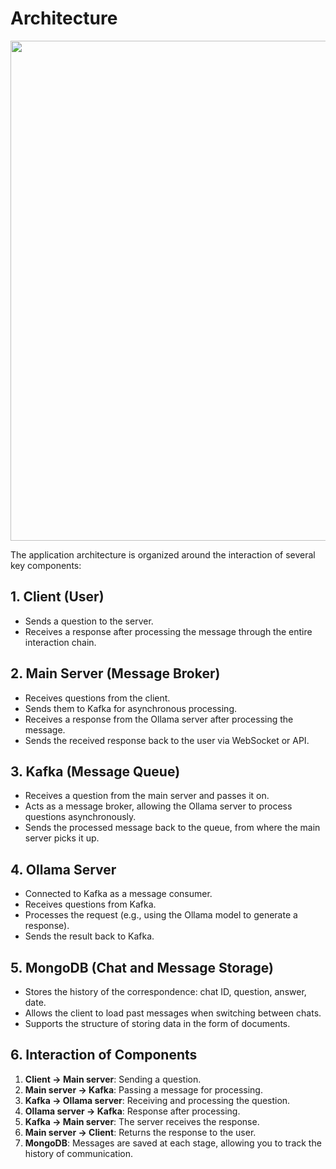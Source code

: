 # Architecture

<p></p>
<img src="https://github.com/user-attachments/assets/ecfd8c0a-0396-43c0-91d0-27adc347bf28" width="800">
<p></p>

The application architecture is organized around the interaction of several key components:

## 1. Client (User)
- Sends a question to the server.
- Receives a response after processing the message through the entire interaction chain.

## 2. Main Server (Message Broker)
- Receives questions from the client.
- Sends them to Kafka for asynchronous processing.
- Receives a response from the Ollama server after processing the message.
- Sends the received response back to the user via WebSocket or API.

## 3. Kafka (Message Queue)
- Receives a question from the main server and passes it on.
- Acts as a message broker, allowing the Ollama server to process questions asynchronously.
- Sends the processed message back to the queue, from where the main server picks it up.

## 4. Ollama Server
- Connected to Kafka as a message consumer.
- Receives questions from Kafka.
- Processes the request (e.g., using the Ollama model to generate a response).
- Sends the result back to Kafka.

## 5. MongoDB (Chat and Message Storage)
- Stores the history of the correspondence: chat ID, question, answer, date.
- Allows the client to load past messages when switching between chats.
- Supports the structure of storing data in the form of documents.

## 6. Interaction of Components
1. **Client → Main server**: Sending a question.
2. **Main server → Kafka**: Passing a message for processing.
3. **Kafka → Ollama server**: Receiving and processing the question.
4. **Ollama server → Kafka**: Response after processing.
5. **Kafka → Main server**: The server receives the response.
6. **Main server → Client**: Returns the response to the user.
7. **MongoDB**: Messages are saved at each stage, allowing you to track the history of communication.
